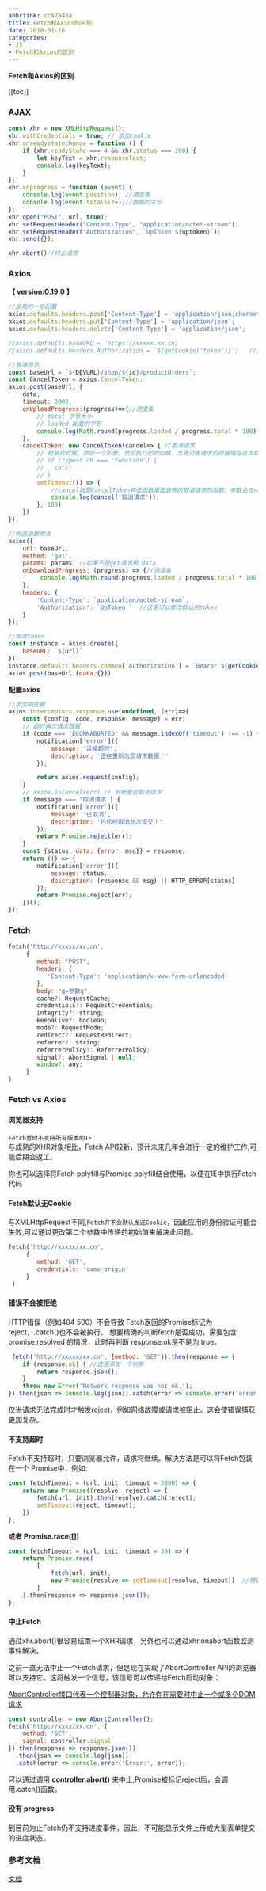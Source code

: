 ```yaml
---
abbrlink: cc47640a
title: Fetch和Axios的区别
date: 2018-01-16
categories: 
- JS
- Fetch和Axios的区别
---
```


<strong class='old-blog'>Fetch和Axios的区别</strong>

[[toc]]

### AJAX

```javascript
const xhr = new XMLHttpRequest();
xhr.withCredentials = true; // 添加cookie
xhr.onreadystatechange = function () {
    if (xhr.readyState === 4 && xhr.status === 200) {
        let keyText = xhr.responseText;
        console.log(keyText);
    }
};
xhr.onprogress = function (event) {
    console.log(event.position); //进度条
    console.log(event.totalSize);//数据的字节
};
xhr.open("POST", url, true);
xhr.setRequestHeader("Content-Type", "application/octet-stream");
xhr.setRequestHeader("Authorization", `UpToken ${uptoken}`);
xhr.send({});

xhr.abort()//终止请求
```

### Axios

**【 version:0.19.0 】**

```javascript
//全局的一些配置
axios.defaults.headers.post['Content-Type'] = 'application/json;charset=UTF-8';
axios.defaults.headers.put['Content-Type'] = 'application/json';
axios.defaults.headers.delete['Content-Type'] = 'application/json';

//axios.defaults.baseURL = 'https://xxxxx.xx.cn;
//axios.defaults.headers.Authorization = `${getCookie('token')}`;   //这里添加这个可能导致出现options导致跨域

//普通用法
const baseUrl = `${DEVURL}/shop/${id}/productOrders`;
const CancelToken = axios.CancelToken;
axios.post(baseUrl, {
    data,
    timeout: 3000,
    onUploadProgress:(progress)=>{//进度条
        // total 字节大小
        // loaded 加载的字节
        console.log(Math.round(progress.loaded / progress.total * 100) + '%');
    },
    cancelToken: new CancelToken(cancel=> { //取消请求
        // 封装的时候，添加一个形参，然后执行的时时候，方便页面请求的时候储存这次取消函数，方便下一次执行
        // if (typeof cb === 'function') {
        //   cb(c)
        // }
        setTimeout(() => {
            //cancel就是CancelToken构造函数里面自带的取消请求的函数，参数会在reject里面拿到
            console.log(cancel('取消请求'));
        }, 100)
    })
});

//构造函数用法
axios({
    url: baseUrl,
    method: 'get',
    params: params, //如果不是get请求用 data
    onDownloadProgress: (progress) => {//进度条
         console.log(Math.round(progress.loaded / progress.total * 100) + '%');
    },
    headers: {
        'Content-Type': `application/octet-stream`,
        'Authorization': `UpToken `  //这里可以修改默认的token
    }
});

//修改token
const instance = axios.create({
    baseURL: `${url}`
});
instance.defaults.headers.common['Authorization'] = `Bearer ${getCookie('token')}`;
axios.post(baseUrl,{data:{}})
```
**配置axios**
```javascript
//添加响应器
axios.interceptors.response.use(undefined, (err)=>{
    const {config, code, response, message} = err;
    // 超时再次请求数据
    if (code === 'ECONNABORTED' && message.indexOf('timeout') !== -1) {
        notification['error']({
            message: '连接超时',
            description: '正在重新为您请求数据！'
        });

        return axios.request(config);
    }
    // axios.isCancel(err) // 判断是否取消请求
    if (message === '取消请求') {
        notification['error']({
            message: '已取消',
            description: '已您经取消此次提交！'
        });
        return Promise.reject(err);
    }
    const {status, data: {error: msg}} = response;
    return (() => {
        notification['error']({
            message: status,
            description: (response && msg) || HTTP_ERROR[status]
        });
        return Promise.reject(err);
    })();
});
```
### Fetch

```javascript
fetch('http://xxxxx/xx.cn', 
     { 
        method: "POST",
        headers: {
           'Content-Type': 'application/x-www-form-urlencoded'
        },
        body: "q=参数q",
        cache?: RequestCache;
        credentials?: RequestCredentials;
        integrity?: string;
        keepalive?: boolean;
        mode?: RequestMode;
        redirect?: RequestRedirect;
        referrer?: string;
        referrerPolicy?: ReferrerPolicy;
        signal?: AbortSignal | null;
        window?: any;
     }
)
```

### Fetch vs Axios

#### 浏览器支持

`Fetch暂时不支持所有版本的IE`<br/>
与成熟的XHR对象相比，Fetch API较新，预计未来几年会进行一定的维护工作,可能后期会返工。

你也可以选择将Fetch polyfill与Promise polyfill结合使用，以便在IE中执行Fetch代码

#### Fetch默认无Cookie

与XMLHttpRequest不同,`Fetch并不会默认发送Cookie`，因此应用的身份验证可能会失败,可以通过更改第二个参数中传递的初始值来解决此问题。

```javascript
fetch('http://xxxxx/xx.cn', 
     { 
        method: 'GET', 
        credentials: 'same-origin' 
     }
 )
```

#### 错误不会被拒绝

HTTP错误（例如404 500）不会导致 Fetch返回的Promise标记为reject，.catch()也不会被执行。
想要精确的判断fetch是否成功，需要包含 promise.resolved 的情况，此时再判断 response.ok是不是为 true。
```javascript
 fetch('http://xxxxx/xx.cn', {method: 'GET'}).then(response => {
    if (response.ok) { //这里添加一个判断
        return response.json();
    }
    throw new Error('Network response was not ok.');
}).then(json => console.log(json)).catch(error => console.error('error:', error));
```
仅当请求无法完成时才触发reject，例如网络故障或请求被阻止。这会使错误捕获更加复杂。

#### 不支持超时

Fetch不支持超时，只要浏览器允许，请求将继续。解决方法是可以将Fetch包装在一个 Promise中，例如:

```javascript
const fetchTimeout = (url, init, timeout = 3000) => {
    return new Promise((resolve, reject) => {
        fetch(url, init).then(resolve).catch(reject);
        setTimeout(reject, timeout);
    })
};
```
**或者 Promise.race([])**
```javascript
const fetchTimeout = (url, init, timeout = 30) => {
    return Promise.race(
        [
            fetch(url, init),
            new Promise(resolve => setTimeout(resolve, timeout))  //想要更具体的捕获这次超时，需要加具体的判断
        ]
    ).then(response => response.json()); 
};
```

#### 中止Fetch

通过xhr.abort()很容易结束一个XHR请求，另外也可以通过xhr.onabort函数监测事件解决。

之前一直无法中止一个Fetch请求，但是现在实现了AbortController API的浏览器可以支持它。这将触发一个信号，该信号可以传递给Fetch启动对象：

[AbortController接口代表一个控制器对象，允许你在需要时中止一个或多个DOM请求](https://developer.mozilla.org/zh-CN/docs/Web/API/FetchController)

```javascript
const controller = new AbortController();
fetch('http://xxxx/xx.cn', {
    method: 'GET',
    signal: controller.signal
}).then(response => response.json())
  .then(json => console.log(json))
  .catch(error => console.error('Error:', error));
```
可以通过调用 **controller.abort()** 来中止,Promise被标记reject后，会调用.catch()函数。

#### 没有 progress

到目前为止Fetch仍不支持进度事件，因此，不可能显示文件上传或大型表单提交的进度状态。

### 参考文档

[文档](https://www.sitepoint.com/xmlhttprequest-vs-the-fetch-api-whats-best-for-ajax-in-2019/)